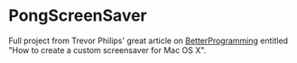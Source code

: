 # PongScreenSaver
Full project from Trevor Philips' great article on [BetterProgramming](https://betterprogramming.pub/how-to-make-a-custom-screensaver-for-mac-os-x-7e1650c13bd8) entitled "How to create a custom screensaver for Mac OS X".
